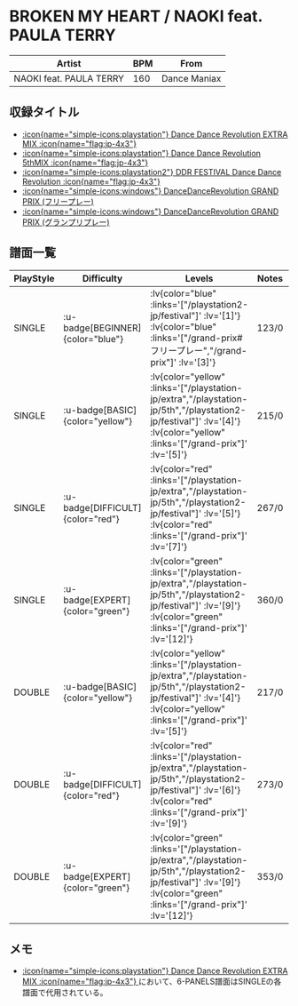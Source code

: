 # BROKEN MY HEART / NAOKI feat. PAULA TERRY

|Artist|BPM|From|
|------|---|----|
|NAOKI feat. PAULA TERRY|160|Dance Maniax|

## 収録タイトル

- [ :icon{name="simple-icons:playstation"} Dance Dance Revolution EXTRA MIX :icon{name="flag:jp-4x3"} ](/playstation-jp/extra)
- [ :icon{name="simple-icons:playstation"} Dance Dance Revolution 5thMIX :icon{name="flag:jp-4x3"} ](/playstation-jp/5th)
- [ :icon{name="simple-icons:playstation2"} DDR FESTIVAL Dance Dance Revolution :icon{name="flag:jp-4x3"} ](/playstation2-jp/festival)
- [ :icon{name="simple-icons:windows"} DanceDanceRevolution GRAND PRIX (フリープレー)](/grand-prix#フリープレー)
- [ :icon{name="simple-icons:windows"} DanceDanceRevolution GRAND PRIX (グランプリプレー)](/grand-prix)

## 譜面一覧

|PlayStyle|Difficulty|Levels|Notes|Movie|
|---------|----------|------|-----|-----|
|SINGLE| :u-badge[BEGINNER]{color="blue"} | :lv{color="blue" :links='["/playstation2-jp/festival"]' :lv='[1]'}  :lv{color="blue" :links='["/grand-prix#フリープレー","/grand-prix"]' :lv='[3]'} |123/0||
|SINGLE| :u-badge[BASIC]{color="yellow"} | :lv{color="yellow" :links='["/playstation-jp/extra","/playstation-jp/5th","/playstation2-jp/festival"]' :lv='[4]'}  :lv{color="yellow" :links='["/grand-prix"]' :lv='[5]'} |215/0||
|SINGLE| :u-badge[DIFFICULT]{color="red"} | :lv{color="red" :links='["/playstation-jp/extra","/playstation-jp/5th","/playstation2-jp/festival"]' :lv='[5]'}  :lv{color="red" :links='["/grand-prix"]' :lv='[7]'} |267/0||
|SINGLE| :u-badge[EXPERT]{color="green"} | :lv{color="green" :links='["/playstation-jp/extra","/playstation-jp/5th","/playstation2-jp/festival"]' :lv='[9]'}  :lv{color="green" :links='["/grand-prix"]' :lv='[12]'} |360/0||
|DOUBLE| :u-badge[BASIC]{color="yellow"} | :lv{color="yellow" :links='["/playstation-jp/extra","/playstation-jp/5th","/playstation2-jp/festival"]' :lv='[4]'}  :lv{color="yellow" :links='["/grand-prix"]' :lv='[5]'} |217/0||
|DOUBLE| :u-badge[DIFFICULT]{color="red"} | :lv{color="red" :links='["/playstation-jp/extra","/playstation-jp/5th","/playstation2-jp/festival"]' :lv='[6]'}  :lv{color="red" :links='["/grand-prix"]' :lv='[9]'} |273/0||
|DOUBLE| :u-badge[EXPERT]{color="green"} | :lv{color="green" :links='["/playstation-jp/extra","/playstation-jp/5th","/playstation2-jp/festival"]' :lv='[9]'}  :lv{color="green" :links='["/grand-prix"]' :lv='[12]'} |353/0||

## メモ

- [ :icon{name="simple-icons:playstation"} Dance Dance Revolution EXTRA MIX :icon{name="flag:jp-4x3"} ](/playstation-jp/extra)において、6-PANELS譜面はSINGLEの各譜面で代用されている。
